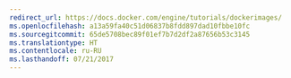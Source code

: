 ```yaml
---
redirect_url: https://docs.docker.com/engine/tutorials/dockerimages/
ms.openlocfilehash: a13a59fa40c51d06837b8fdd897dad10fbbe10fc
ms.sourcegitcommit: 65de5708bec89f01ef7b7d2df2a87656b53c3145
ms.translationtype: HT
ms.contentlocale: ru-RU
ms.lasthandoff: 07/21/2017
---
```

